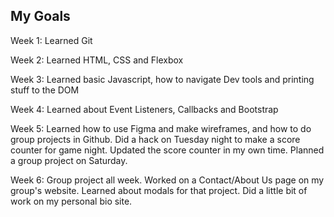 ## My Goals

Week 1: Learned Git

Week 2: Learned HTML, CSS and Flexbox

Week 3: Learned basic Javascript, how to navigate Dev tools and printing stuff to the DOM

Week 4: Learned about Event Listeners, Callbacks and Bootstrap

Week 5: Learned how to use Figma and make wireframes, and how to do group projects in Github. Did a hack on Tuesday night to make a score counter for game night. Updated the score counter in my own time. Planned a group project on Saturday.

Week 6: Group project all week. Worked on a Contact/About Us page on my group's website. Learned about modals for that project. Did a little bit of work on my personal bio site.
